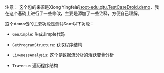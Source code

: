 注意：
这个包的来源是Xiong Yingfei的[soot-edu.xjtu.TestCaseDroid.demo](https://xiongyingfei.github.io/SA/2021/demo.zip)，我在这个基硗上进行了一些修改，主要是添加了一些注释，方便自己理解。

这个demo包的主要功能是测试Soot以下功能：
- `GenJimple`: 生成Jimple代码

- `GetProgramStructure`: 获取程序结构
- `LivenessAnalysis`: 这个是数据流分析的活跃变量分析
- `Traverse`: 遍历程序结构